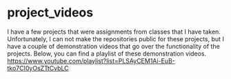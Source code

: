 # project_videos
I have a few projects that were assignments from classes that I have taken. Unfortunately, I can not make the repositories public for these projects, but I have a couple of demonstration videos that go over the functionality of the projects. Below, you can find a playlist of these demonstration videos.
https://www.youtube.com/playlist?list=PLSAyCEM1Ai-EuB-tko7CI0yOsZTtCvbLC
